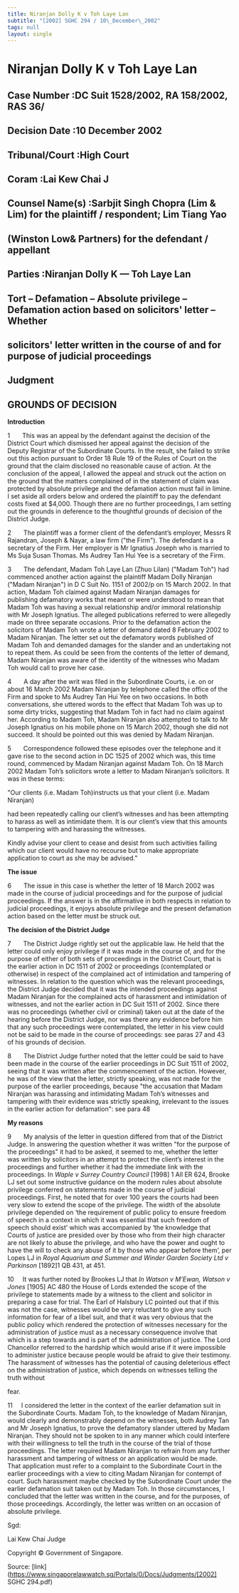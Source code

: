```yaml
---
title: Niranjan Dolly K v Toh Laye Lan
subtitle: "[2002] SGHC 294 / 10\_December\_2002"
tags: null
layout: single
---
```

# Niranjan Dolly K v Toh Laye Lan 



## Case Number :DC Suit 1528/2002, RA 158/2002, RAS 36/ 

## Decision Date :10 December 2002 

## Tribunal/Court :High Court 

## Coram :Lai Kew Chai J 

## Counsel Name(s) :Sarbjit Singh Chopra (Lim & Lim) for the plaintiff / respondent; Lim Tiang Yao 

## (Winston Low& Partners) for the defendant / appellant 

## Parties :Niranjan Dolly K — Toh Laye Lan 

## Tort – Defamation – Absolute privilege – Defamation action based on solicitors' letter – Whether 

## solicitors' letter written in the course of and for purpose of judicial proceedings 

## Judgment 

## GROUNDS OF DECISION 

**Introduction** 

1       This was an appeal by the defendant against the decision of the District Court which dismissed her appeal against the decision of the Deputy Registrar of the Subordinate Courts. In the result, she failed to strike out this action pursuant to Order 18 Rule 19 of the Rules of Court on the ground that the claim disclosed no reasonable cause of action. At the conclusion of the appeal, I allowed the appeal and struck out the action on the ground that the matters complained of in the statement of claim was protected by absolute privilege and the defamation action must fail in limine. I set aside all orders below and ordered the plaintiff to pay the defendant costs fixed at $4,000. Though there are no further proceedings, I am setting out the grounds in deference to the thoughtful grounds of decision of the District Judge. 

2       The plaintiff was a former client of the defendant’s employer, Messrs R Rajandran, Joseph & Nayar, a law firm ("the Firm"). The defendant is a secretary of the Firm. Her employer is Mr Ignatius Joseph who is married to Ms Suja Susan Thomas. Ms Audrey Tan Hui Yee is a secretary of the Firm. 

3       The defendant, Madam Toh Laye Lan (Zhuo Lilan) ("Madam Toh") had commenced another action against the plaintiff Madam Dolly Niranjan ("Madam Niranjan") in D C Suit No. 1151 of 2002/p on 15 March 2002. In that action, Madam Toh claimed against Madam Niranjan damages for publishing defamatory works that meant or were understood to mean that Madam Toh was having a sexual relationship and/or immoral relationship with Mr Joseph Ignatius. The alleged publications referred to were allegedly made on three separate occasions. Prior to the defamation action the solicitors of Madam Toh wrote a letter of demand dated 8 February 2002 to Madam Niranjan. The letter set out the defamatory words published of Madam Toh and demanded damages for the slander and an undertaking not to repeat them. As could be seen from the contents of the letter of demand, Madam Niranjan was aware of the identity of the witnesses who Madam Toh would call to prove her case. 

4       A day after the writ was filed in the Subordinate Courts, i.e. on or about 16 March 2002 Madam Niranjan by telephone called the office of the Firm and spoke to Ms Audrey Tan Hui Yee on two occasions. In both conversations, she uttered words to the effect that Madam Toh was up to some dirty tricks, suggesting that Madam Toh in fact had no claim against her. According to Madam Toh, Madam Niranjan also attempted to talk to Mr Joseph Ignatius on his mobile phone on 15 March 2002, though she did not succeed. It should be pointed out this was denied by Madam Niranjan. 

5       Correspondence followed these episodes over the telephone and it gave rise to the second action in DC 1525 of 2002 which was, this time round, commenced by Madam Niranjan against Madam Toh. On 18 March 2002 Madam Toh’s solicitors wrote a letter to Madam Niranjan’s solicitors. It was in these terms: 

 "Our clients (i.e. Madam Toh)instructs us that your client (i.e. Madam Niranjan) 


 had been repeatedly calling our client’s witnesses and has been attempting to harass as well as intimidate them. It is our client’s view that this amounts to tampering with and harassing the witnesses. 

 Kindly advise your client to cease and desist from such activities failing which our client would have no recourse but to make appropriate application to court as she may be advised." 

**The issue** 

6       The issue in this case is whether the letter of 18 March 2002 was made in the course of judicial proceedings and for the purpose of judicial proceedings. If the answer is in the affirmative in both respects in relation to judicial proceedings, it enjoys absolute privilege and the present defamation action based on the letter must be struck out. 

**The decision of the District Judge** 

7       The District Judge rightly set out the applicable law. He held that the letter could only enjoy privilege if it was made in the course of, and for the purpose of either of both sets of proceedings in the District Court, that is the earlier action in DC 1511 of 2002 or proceedings (contemplated or otherwise) in respect of the complained act of intimidation and tampering of witnesses. In relation to the question which was the relevant proceedings, the District Judge decided that it was the intended proceedings against Madam Niranjan for the complained acts of harassment and intimidation of witnesses, and not the earlier action in DC Suit 1511 of 2002. Since there was no proceedings (whether civil or criminal) taken out at the date of the hearing before the District Judge, nor was there any evidence before him that any such proceedings were contemplated, the letter in his view could not be said to be made in the course of proceedings: see paras 27 and 43 of his grounds of decision. 

8       The District Judge further noted that the letter could be said to have been made in the course of the earlier proceedings in DC Suit 1511 of 2002, seeing that it was written after the commencement of the action. However, he was of the view that the letter, strictly speaking, was not made for the purpose of the earlier proceedings, because "the accusation that Madam Niranjan was harassing and intimidating Madam Toh’s witnesses and tampering with their evidence was strictly speaking, irrelevant to the issues in the earlier action for defamation": see para 48 

**My reasons** 

9       My analysis of the letter in question differed from that of the District Judge. In answering the question whether it was written "for the purpose of the proceedings" it had to be asked, it seemed to me, whether the letter was written by solicitors in an attempt to protect the client’s interest in the proceedings and further whether it had the immediate link with the proceedings. In _Waple v Surrey Country Council_ [1998] 1 All ER 624, Brooke LJ set out some instructive guidance on the modern rules about absolute privilege conferred on statements made in the course of judicial proceedings. First, he noted that for over 100 years the courts had been very slow to extend the scope of the privilege. The width of the absolute privilege depended on ‘the requirement of public policy to ensure freedom of speech in a context in which it was essential that such freedom of speech should exist’ which was accompanied by ‘the knowledge that Courts of justice are presided over by those who from their high character are not likely to abuse the privilege, and who have the power and ought to have the will to check any abuse of it by those who appear before them’, per Lopes LJ in _Royal Aquarium and Summer and Winder Garden Society Ltd v Parkinson_ [1892]1 QB 431, at 451. 

10     It was further noted by Brookes LJ that _In Watson v M’Ewan, Watson v Jones_ [1905] AC 480 the House of Lords extended the scope of the privilege to statements made by a witness to the client and solicitor in preparing a case for trial. The Earl of Halsbury LC pointed out that if this was not the case, witnesses would be very reluctant to give any such information for fear of a libel suit, and that it was very obvious that the public policy which rendered the protection of witnesses necessary for the administration of justice must as a necessary consequence involve that which is a step towards and is part of the administration of justice. The Lord Chancellor referred to the hardship which would arise if it were impossible to administer justice because people would be afraid to give their testimony. The harassment of witnesses has the potential of causing deleterious effect on the administration of justice, which depends on witnesses telling the truth without 


fear. 

11     I considered the letter in the context of the earlier defamation suit in the Subordinate Courts. Madam Toh, to the knowledge of Madam Niranjan, would clearly and demonstrably depend on the witnesses, both Audrey Tan and Mr Joseph Ignatius, to prove the defamatory slander uttered by Madam Niranjan. They should not be spoken to in any manner which could interfere with their willingness to tell the truth in the course of the trial of those proceedings. The letter required Madam Niranjan to refrain from any further harassment and tampering of witness or an application would be made. That application must refer to a complaint to the Subordinate Court in the earlier proceedings with a view to citing Madam Niranjan for contempt of court. Such harassment maybe checked by the Subordinate Court under the earlier defamation suit taken out by Madam Toh. In those circumstances, I concluded that the letter was written in the course, and for the purposes, of those proceedings. Accordingly, the letter was written on an occasion of absolute privilege. 

Sgd: 

Lai Kew Chai Judge 

 Copyright © Government of Singapore. 


Source: [link](https://www.singaporelawwatch.sg/Portals/0/Docs/Judgments/[2002] SGHC 294.pdf)
